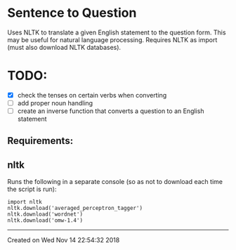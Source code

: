 # Sentence to Question
Uses NLTK to translate a given English statement to the question form.
This may be useful for natural language processing.
Requires NLTK as import (must also download NLTK databases).

# TODO:
- [x] check the tenses on certain verbs when converting
- [ ] add proper noun handling
- [ ] create an inverse function that converts a question to an English statement

## Requirements:
nltk
----
Runs the following in a separate console (so as not to download each time the script is run):
```
import nltk
nltk.download('averaged_perceptron_tagger')
nltk.download('wordnet')
nltk.download('omw-1.4') 
```


----
Created on Wed Nov 14 22:54:32 2018
